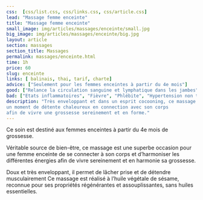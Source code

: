 ```yaml
---
css:  [css/list.css, css/links.css, css/article.css]
lead: "Massage femme enceinte"
title: "Massage femme enceinte"
small_image: img/articles/massages/enceinte/small.jpg
big_image: img/articles/massages/enceinte/big.jpg
layout: article
section: massages
section_title: Massages
permalink: massages/enceinte.html
time: 1h
price: 60
slug: enceinte
links: [ balinais, thai, tarif, charte]
advice: ["Seulement pour les femmes enceintes à partir du 4e mois"]
good: ["Relance la circulation sanguine et lymphatique dans les jambes", "Dénoue les tensions dans le dos", "Permet de lâcher prise"]
bad: ["Etats inflammatoires", "Fièvre", "Phlébite", "Hypertension non traitée"]
description: "Très enveloppant et dans un esprit cocooning, ce massage offre
un moment de détente chaleureux en connection avec son corps
afin de vivre une grossesse sereinement et en forme."
---
```

Ce soin est destiné aux femmes enceintes à partir du 4e
mois de grossesse.

Véritable source de bien-être, ce massage
est une superbe occasion pour une femme enceinte de se
connecter à son corps et d’harmoniser les différentes énergies
afin de vivre sereinement et en harmonie sa grossesse.

Doux et très enveloppant, il permet de lâcher prise et de
détendre musculairement  Ce massage est réalisé à l’huile
végétale de sésame, reconnue pour ses propriétés régénérantes
et assouplissantes, sans huiles essentielles.